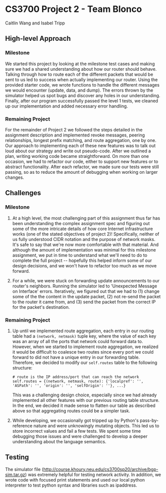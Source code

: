 # CS3700 Project 2 - Team Blonco

Caitlin Wang and Isabel Tripp

## High-level Approach

### Milestone

We started this project by looking at the milestone test cases and making sure we had a shared understanding about how our router should behave. Talking through how to route each of the different packets that would be sent to us led to success when actually implementing our router. Using the provided starter code, we wrote functions to handle the different messages we would encounter (update, data, and dump). The errors thrown by the simulator helped us spot bugs and discover any holes in our understanding. Finally, after our program successfully passed the level 1 tests, we cleaned up our implementation and added necessary error handling.

### Remaining Project

For the remainder of Project 2 we followed the steps detailed in the assignment description and implemented revoke messages, peering relationships, longest prefix matching, and route aggregation, one by one. Our approach to implementing each of these new features was to talk out loud about our strategy and write out pseudo-code. After we outlined a plan, writing working code became straightforward. On more than one occasion, we had to refactor our code, either to support new features or to abstract functionality. After each refactor, we made sure our tests were still passing, so as to reduce the amount of debugging when working on larger changes.

## Challenges

### Milestone

1. At a high level, the most challenging part of this assignment thus far has been understanding the complex assignment spec and figuring out some of the more intricate details of how core Internet infrastructure works (one of the stated objectives of project 2)! Specifically, neither of us fully understood CIDR notation and the purpose of network masks. It's safe to say that we're now more comfortable with that material. And although the amount of implementation was minimal for this milestone assignment, we put in time to understand what we'll need to do to complete the full project -- hopefully this helped inform some of our design decisions, and we won't have to refactor too much as we move forward.

2. For a while, we were stuck on forwarding update announcements to our router's neighbors. Running the simulator led to 'Unexpected Message on Interface' errors. Iteratively, we figured out that we had to (1) change some of the the content in the update packet, (2) not re-send the packet to the router it came from, and (3) send the packet from the correct IP for the packet's destination.

### Remaining Project

1. Up until we implemented route aggregation, each entry in our routing table had a `(network, netmask)` tuple key, where the value of each key was an array of all the ports that network could forward data to. However, when we started to implement route aggregation, we realized it would be difficult to coalesce two routes since every port we could forward to did not have a unique entry in our forwarding table. Therefore, we decided to modify our `self.routes` table to the following structure:

    ```
    # route is the IP address/port that can reach the network
    self.routes = {(network, netmask, route): {'localpref': '', 'ASPath': '', 'origin': '', 'selfOrigin': ''}, ...}
    ```
    This was a challenging design choice, especially since we had already implemented all other features with our previous routing table structure. In the end, we decided it made sense to flatten our table as described above so that aggregating routes could be a simpler task. 

2. While developing, we occasionally got tripped up by Python's pass-by-reference nature and were unknowingly mutating objects. This led us to store incorrect values and fail a few tests. We spent some time debugging those issues and were challenged to develop a deeper understanding about the language semantics. 

## Testing

The simulator file (http://course.khoury.neu.edu/cs3700sp20/archive/bgp-sim.tar.gz) was extremely helpful for testing network activity. In addition, we wrote code with focused print statements and used our local python interpreter to test python syntax and libraries such as ipaddress.
